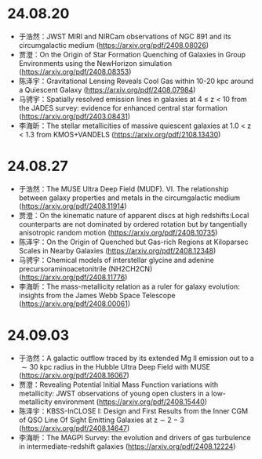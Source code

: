 # 24.08.20

- 于浩然：JWST MIRI and NIRCam observations of NGC 891 and its circumgalactic medium (https://arxiv.org/pdf/2408.08026)
- 贾澄：On the Origin of Star Formation Quenching of Galaxies in Group Environments using the NewHorizon simulation (https://arxiv.org/pdf/2408.08353)
- 陈泽宇：Gravitational Lensing Reveals Cool Gas within 10-20 kpc around a Quiescent Galaxy (https://arxiv.org/pdf/2408.07984)
- 马骋宇：Spatially resolved emission lines in galaxies at 4 ≤ z < 10 from the JADES survey: evidence for enhanced central star formation (https://arxiv.org/pdf/2403.08431)
- 李海昕：The stellar metallicities of massive quiescent galaxies at 1.0 < z < 1.3 from KMOS+VANDELS (https://arxiv.org/pdf/2108.13430)

# 24.08.27

- 于浩然：The MUSE Ultra Deep Field (MUDF). VI. The relationship between galaxy properties and metals in the circumgalactic medium (https://arxiv.org/pdf/2408.11914)
- 贾澄：On the kinematic nature of apparent discs at high redshifts:Local counterparts are not dominated by ordered rotation but by tangentially anisotropic random motion (https://arxiv.org/pdf/2408.10735)
- 陈泽宇：On the Origin of Quenched but Gas-rich Regions at Kiloparsec Scales in Nearby Galaxies (https://arxiv.org/pdf/2408.12348)
- 马骋宇：Chemical models of interstellar glycine and adenine precursoraminoacetonitrile (NH2CH2CN) (https://arxiv.org/pdf/2408.11776)
- 李海昕：The mass-metallicity relation as a ruler for galaxy evolution: insights from the James Webb Space Telescope (https://arxiv.org/pdf/2408.00061)

# 24.09.03

- 于浩然：A galactic outflow traced by its extended Mg II emission out to a $\sim30$ kpc radius in the Hubble Ultra Deep Field with MUSE (https://arxiv.org/pdf/2408.16067)
- 贾澄：Revealing Potential Initial Mass Function variations with metallicity: JWST observations of young open clusters in a low-metallicity environment (https://arxiv.org/pdf/2408.15440)
- 陈泽宇：KBSS-InCLOSE I: Design and First Results from the Inner CGM of QSO Line Of Sight Emitting Galaxies at z ∼ 2 − 3 (https://arxiv.org/pdf/2408.14647)
- 李海昕：The MAGPI Survey: the evolution and drivers of gas turbulence in intermediate-redshift galaxies (https://arxiv.org/pdf/2408.12224)
